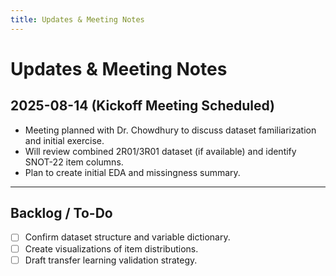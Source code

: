 ```yaml
---
title: Updates & Meeting Notes
---
```


# Updates & Meeting Notes

## 2025-08-14 (Kickoff Meeting Scheduled)
- Meeting planned with Dr. Chowdhury to discuss dataset familiarization and initial exercise.
- Will review combined 2R01/3R01 dataset (if available) and identify SNOT-22 item columns.
- Plan to create initial EDA and missingness summary.

---

## Backlog / To-Do
- [ ] Confirm dataset structure and variable dictionary.
- [ ] Create visualizations of item distributions.
- [ ] Draft transfer learning validation strategy.
